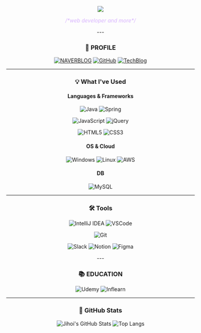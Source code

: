 <!--
**jihoi0615/jihoi0615** is a ✨ _special_ ✨ repository because its `README.md` (this file) appears on your GitHub profile.

Here are some ideas to get you started:

- 🔭 I’m currently working on ...
- 🌱 I’m currently learning ...
- 👯 I’m looking to collaborate on ...
- 🤔 I’m looking for help with ...
- 💬 Ask me about ...
- 📫 How to reach me: ...
- 😄 Pronouns: ...
- ⚡ Fun fact: ...
-->
<p align="center">
  <img src="https://capsule-render.vercel.app/api?type=waving&color=C9B3ED&height=200&section=header&text=JIHOI&fontSize=60&fontColor=ffffff" />
</p>

<p align="center"><span style="color:#d8b4fe"><i>/*web developer and more*/</i></span></p>

<div align="center">
---

### 📍 PROFILE


[![NAVERBLOG](https://img.shields.io/badge/-NAVERBLOG-03C75A?style=flat-square&logo=naver&logoColor=white)](https://blog.naver.com/supofmountain)
[![GitHub](https://img.shields.io/badge/-GITHUB-black?style=flat-square&logo=github)](https://github.com/yourusername)
[![TechBlog](https://img.shields.io/badge/-TECHBLOG-lightgrey?style=flat-square)](https://your-tech-blog.com)

---

### 💡 What I've Used

#### Languages & Frameworks
![Java](https://img.shields.io/badge/Java-orange?style=flat-square&logo=openjdk)
![Spring](https://img.shields.io/badge/Spring-6DB33F?style=flat-square&logo=spring)

![JavaScript](https://img.shields.io/badge/JavaScript-F7DF1E?style=flat-square&logo=javascript&logoColor=black)
![jQuery](https://img.shields.io/badge/jQuery-0769AD?style=flat-square&logo=jquery)

![HTML5](https://img.shields.io/badge/HTML5-E34F26?style=flat-square&logo=html5)
![CSS3](https://img.shields.io/badge/CSS3-1572B6?style=flat-square&logo=css3)

#### OS & Cloud
![Windows](https://img.shields.io/badge/Windows-0078D6?style=flat-square&logo=windows)
![Linux](https://img.shields.io/badge/Linux-FCC624?style=flat-square&logo=linux)
![AWS](https://img.shields.io/badge/Amazon%20AWS-232F3E?style=flat-square&logo=amazon-aws)

#### DB
![MySQL](https://img.shields.io/badge/MySQL-4479A1?style=flat-square&logo=mysql)

---

### 🛠 Tools

![IntelliJ IDEA](https://img.shields.io/badge/IntelliJ%20IDEA-000000?style=flat-square&logo=intellij-idea)
![VSCode](https://img.shields.io/badge/VS%20Code-007ACC?style=flat-square&logo=visual-studio-code)

![Git](https://img.shields.io/badge/Git-F05032?style=flat-square&logo=git)

![Slack](https://img.shields.io/badge/Slack-4A154B?style=flat-square&logo=slack)
![Notion](https://img.shields.io/badge/Notion-000000?style=flat-square&logo=notion)
![Figma](https://img.shields.io/badge/Figma-F24E1E?style=flat-square&logo=figma)

<div align="center">
---

### 📚 EDUCATION

![Udemy](https://img.shields.io/badge/Udemy-EC5252?style=flat-square&logo=udemy)
![Inflearn](https://img.shields.io/badge/Inflearn-00C471?style=flat-square)

---

### 🌲 GitHub Stats

![Jihoi's GitHub Stats](https://github-readme-stats.vercel.app/api?username=jihoi0615&show_icons=true&theme=radical)
![Top Langs](https://github-readme-stats.vercel.app/api/top-langs/?username=jihoi0615&layout=compact&theme=radical)
</div>

</div>
